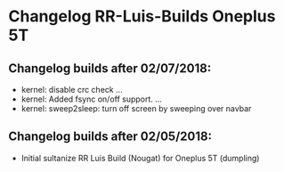 <h1>Changelog RR-Luis-Builds Oneplus 5T</h1>
<p></p>
<h2>Changelog builds after 02/07/2018:</h2>
<ul>
  <li>kernel: disable crc check  …</li>
  <li>kernel: Added fsync on/off support.  …</li>
  <li>kernel: sweep2sleep: turn off screen by sweeping over navbar</li>
</ul>
<h2>Changelog builds after 02/05/2018:</h2>
<ul>
  <li>Initial sultanize RR Luis Build (Nougat) for Oneplus 5T (dumpling)</li>
</ul>
